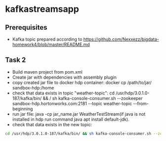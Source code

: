 # kafkastreamsapp
## Prerequisites
* Kafka topic prepared according to 
https://github.com/Nexxezz/bigdata-homework4/blob/master/README.md

## Task 2
* Build maven project from pom.xml
* Create jar with dependencies with assembly plugin
* copy created jar file to docker hdp container: docker cp /path/to/jar/ sandbox-hdp:/home
* check that data exists in topic "weather-topic": cd /usr/hdp/3.0.1.0-187/kafka/bin/ && /
sh kafka-console-consumer.sh --zookeeper sandbox-hdp.hortonworks.com:2181 --topic weather-topic --from-beginning
* run jar file: java -cp jar_name.jar WeatherTestStream(if java is not installed in hdp run command java apt install default-jdk).
* check that data exists in the new topic: 
```bash
cd /usr/hdp/3.0.1.0-187/kafka/bin/ && sh kafka-console-consumer.sh --zookeeper sandbox-hdp.hortonworks.com:2181 --topic weather-topic-output --from-beginning
```
